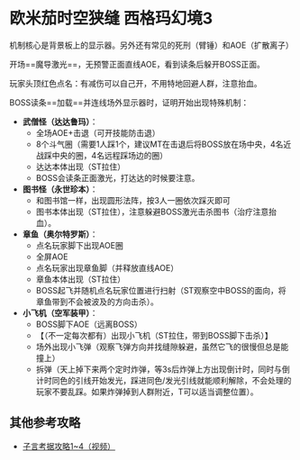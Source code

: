 # 欧米茄时空狭缝 西格玛幻境3

机制核心是背景板上的显示器。另外还有常见的死刑（臂锤）和AOE（扩散离子）

开场==魔导激光==，无预警正面直线AOE，看到读条后躲开BOSS正面。

玩家头顶红色点名：有减伤可以自己开，不用特地回避人群，<Role name="healer" />注意抬血。

BOSS读条==加载==并连线场外显示器时，证明开始出现特殊机制：
* **武僧怪（达达鲁玛）**：
  * 全场AOE+击退（可开技能防击退）
  * 8个斗气圈（需要1人踩1个，建议<Role name="tank" />MT在击退后将BOSS放在场中央，4名近战踩中央的圈，4名远程踩场边的圈）
  * 达达本体出现（<Role name="tank" />ST拉住）
  * BOSS会读条正面激光，打达达的时候要注意。
* **图书怪（永世珍本）**：
  * 和图书馆一样，出现圆形法阵，按3人一圈依次踩灭即可
  * 图书本体出现（<Role name="tank" />ST拉住），注意躲避BOSS激光击杀图书（<Role name="healer" />治疗注意抬血）。
* **章鱼（奥尔特罗斯）**：
  * 点名玩家脚下出现AOE圈
  * 全屏AOE
  * 点名玩家出现章鱼脚（并释放直线AOE）
  * 章鱼本体出现（<Role name="tank" />ST拉住）
  * BOSS起飞并随机点名玩家位置进行扫射（ST观察空中BOSS的面向，将章鱼带到不会被波及的方向击杀）。
* **小飞机（空军装甲）**：
  * BOSS脚下AOE（远离BOSS）
  * 【（不一定每次都有）出现小飞机（<Role name="tank" />ST拉住，带到BOSS脚下击杀）】
  * 场外出现小飞弹（观察飞弹方向并找缝隙躲避，虽然它飞的很慢但总是能撞上）
  * 拆弹（天上掉下来两个定时炸弹，等3s后炸弹上方出现倒计时，同时与倒计时同色的引线开始发光，踩进同色/发光引线就能顺利解除，不会处理的玩家不要乱踩。如果炸弹掉到人群附近，T可以适当调整位置）。

## 其他参考攻略

* [子言考据攻略1~4（视频）](https://www.bilibili.com/video/av19818803/)
